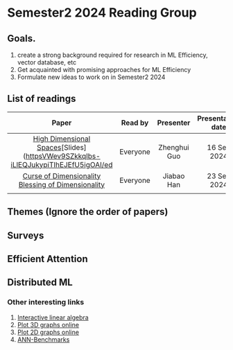 # Semester2 2024 Reading Group

## Goals. 
  1. create a strong background required for research in ML Efficiency, vector database, etc
  2. Get acquainted with promising approaches for ML Efficiency
  3. Formulate new ideas to work on in Semester2 2024

## List of readings

|        **Paper**        | **Read by** | **Presenter** | **Presentation date** |
|:-----------------------:|:-----------:|:-------------:|:---------------------:|
| [High Dimensional Spaces](https://www.cs.cmu.edu/~venkatg/teaching/CStheory-infoage/chap1-high-dim-space.pdf)[Slides]([httpsVWev9SZkkqIbs-iLlEQJukypiTIhEJEfU5igOAI/ed](https://docs.google.com/presentation/d/1SR3UXdEe5lOt92YrFixN9HNsBYloNsoZigLBoe_zlCc/edit#slide=id.pit)| Everyone    |Zhenghui Guo     | 16 Sep 2024  |                    |
| [Curse of Dimensionality](https://graphics.stanford.edu/courses/cs468-06-fall/Papers/06%20indyk%20motwani%20-%20stoc98.pdf) [Blessing of Dimensionality](https://royalsocietypublishing.org/doi/pdf/10.1098/rsta.2017.0237) |Everyone| Jiabao Han | 23 Sep 2024 |
||||
## Themes (Ignore the order of papers)

## Surveys

## Efficient Attention

## Distributed ML


### Other interesting links

1. [Interactive linear algebra](https://textbooks.math.gatech.edu/ila/)
2. [Plot 3D graphs online](https://www.geogebra.org/)
3. [Plot 2D graphs online](https://www.desmos.com/calculator)
4. [ANN-Benchmarks](https://ann-benchmarks.com)
